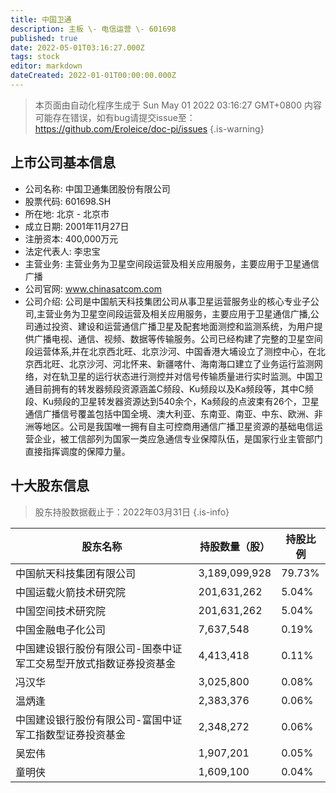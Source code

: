 ```yaml
---
title: 中国卫通
description: 主板 \- 电信运营 \- 601698
published: true
date: 2022-05-01T03:16:27.000Z
tags: stock
editor: markdown
dateCreated: 2022-01-01T00:00:00.000Z
---
```


> 本页面由自动化程序生成于 Sun May 01 2022 03:16:27 GMT+0800
> 内容可能存在错误，如有bug请提交issue至：https://github.com/Eroleice/doc-pi/issues
{.is-warning}

## 上市公司基本信息
- 公司名称: 中国卫通集团股份有限公司
- 股票代码: 601698.SH
- 所在地: 北京 - 北京市
- 成立日期: 2001年11月27日
- 注册资本: 400,000万元
- 法定代表人: 李忠宝
- 主营业务: 主营业务为卫星空间段运营及相关应用服务，主要应用于卫星通信广播
- 公司官网: www.chinasatcom.com
- 公司介绍: 公司是中国航天科技集团公司从事卫星运营服务业的核心专业子公司,主营业务为卫星空间段运营及相关应用服务，主要应用于卫星通信广播,公司通过投资、建设和运营通信广播卫星及配套地面测控和监测系统，为用户提供广播电视、通信、视频、数据等传输服务。公司已经构建了完整的卫星空间段运营体系,并在北京西北旺、北京沙河、中国香港大埔设立了测控中心，在北京西北旺、北京沙河、河北怀来、新疆喀什、海南海口建立了业务运行监测网络，对在轨卫星的运行状态进行测控并对信号传输质量进行实时监测。中国卫通目前拥有的转发器频段资源涵盖C频段、Ku频段以及Ka频段等，其中C频段、Ku频段的卫星转发器资源达到540余个，Ka频段的点波束有26个，卫星通信广播信号覆盖包括中国全境、澳大利亚、东南亚、南亚、中东、欧洲、非洲等地区。公司是我国唯一拥有自主可控商用通信广播卫星资源的基础电信运营企业，被工信部列为国家一类应急通信专业保障队伍，是国家行业主管部门直接指挥调度的保障力量。


## 十大股东信息
> 股东持股数据截止于：2022年03月31日
{.is-info}

| 股东名称 | 持股数量（股） | 持股比例 |
| --- | --- | --- |
| 中国航天科技集团有限公司 | 3,189,099,928 | 79.73% |
| 中国运载火箭技术研究院 | 201,631,262 | 5.04% |
| 中国空间技术研究院 | 201,631,262 | 5.04% |
| 中国金融电子化公司 | 7,637,548 | 0.19% |
| 中国建设银行股份有限公司-国泰中证军工交易型开放式指数证券投资基金 | 4,413,418 | 0.11% |
| 冯汉华 | 3,025,800 | 0.08% |
| 温炳逢 | 2,383,376 | 0.06% |
| 中国建设银行股份有限公司-富国中证军工指数型证券投资基金 | 2,348,272 | 0.06% |
| 吴宏伟 | 1,907,201 | 0.05% |
| 童明侠 | 1,609,100 | 0.04% |




